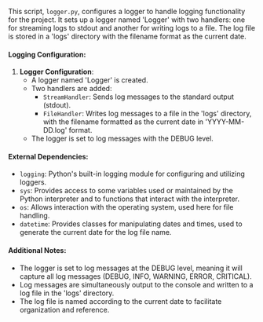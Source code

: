 This script, `logger.py`, configures a logger to handle logging functionality for the project. It sets up a logger named 'Logger' with two handlers: one for streaming logs to stdout and another for writing logs to a file. The log file is stored in a 'logs' directory with the filename format as the current date.

#### Logging Configuration:

1. **Logger Configuration**:
   - A logger named 'Logger' is created.
   - Two handlers are added:
     - `StreamHandler`: Sends log messages to the standard output (stdout).
     - `FileHandler`: Writes log messages to a file in the 'logs' directory, with the filename formatted as the current date in 'YYYY-MM-DD.log' format.
   - The logger is set to log messages with the DEBUG level.

#### External Dependencies:

- `logging`: Python's built-in logging module for configuring and utilizing loggers.
- `sys`: Provides access to some variables used or maintained by the Python interpreter and to functions that interact with the interpreter.
- `os`: Allows interaction with the operating system, used here for file handling.
- `datetime`: Provides classes for manipulating dates and times, used to generate the current date for the log file name.

#### Additional Notes:

- The logger is set to log messages at the DEBUG level, meaning it will capture all log messages (DEBUG, INFO, WARNING, ERROR, CRITICAL).
- Log messages are simultaneously output to the console and written to a log file in the 'logs' directory.
- The log file is named according to the current date to facilitate organization and reference.
